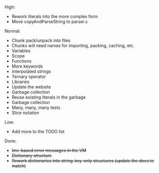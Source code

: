 High:

* Rework literals into the more complex form
* Move copyAndParseString to parser.c

Normal:

* Chunk pack/unpack into files
* Chunks will need names for importing, packing, caching, etc.
* Variables
* Scope
* Functions
* More keywords
* Interpolated strings
* Ternary operator
* Libraries
* Update the website
* Garbage collection
* Reuse existing literals in the garbage
* Garbage collection
* Many, many, many tests
* Slice notation

Low:

* Add more to the TODO list

Done:

* ~~line-based error messages in the VM~~
* ~~Dictionary structure~~
* ~~Rework dictionaries into string-key-only structures (update the docs to match)~~
